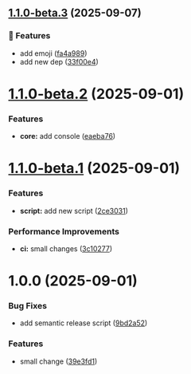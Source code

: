 ## [1.1.0-beta.3](https://github.com/mojipcmobila-png/release-test/compare/v1.1.0-beta.2...v1.1.0-beta.3) (2025-09-07)

### 🚀 Features

* add emoji ([fa4a989](https://github.com/mojipcmobila-png/release-test/commit/fa4a9891632f7f595fea73e0814fe85d9508a2ed))
* add new dep ([33f00e4](https://github.com/mojipcmobila-png/release-test/commit/33f00e47bf5210abb5cd6b5f10c599c2847a8065))

# [1.1.0-beta.2](https://github.com/mojipcmobila-png/release-test/compare/v1.1.0-beta.1...v1.1.0-beta.2) (2025-09-01)


### Features

* **core:** add console ([eaeba76](https://github.com/mojipcmobila-png/release-test/commit/eaeba76220f7337d9a0e66d7eca3c5d2ddb1d4d0))

# [1.1.0-beta.1](https://github.com/mojipcmobila-png/release-test/compare/v1.0.0...v1.1.0-beta.1) (2025-09-01)


### Features

* **script:** add new script ([2ce3031](https://github.com/mojipcmobila-png/release-test/commit/2ce3031085f16b42ff86998c475419814e0648a0))


### Performance Improvements

* **ci:** small changes ([3c10277](https://github.com/mojipcmobila-png/release-test/commit/3c1027781619101c1a42a6698ef113cf06724fc0))

# 1.0.0 (2025-09-01)


### Bug Fixes

* add semantic release script ([9bd2a52](https://github.com/mojipcmobila-png/release-test/commit/9bd2a52dc80de651d6432f4b6c06183e11d80dea))


### Features

* small change ([39e3fd1](https://github.com/mojipcmobila-png/release-test/commit/39e3fd1a049c732f16108a71c89a9fc887736b84))
